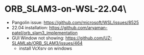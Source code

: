 # ORB_SLAM3-on-WSL-22.04\


- Pangolin issue: https://github.com/microsoft/WSL/issues/8525 
- 22.04 installation: https://github.com/aryaman-patel/orb_slam3_implementation 
- GUI Window not showing: https://github.com/UZ-SLAMLab/ORB_SLAM3/issues/464
  - install VcXsrv on windows
